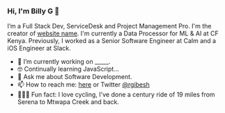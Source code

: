 
### Hi, I'm Billy G 👋

I’m a Full Stack Dev, ServiceDesk and Project Management Pro. I'm the creator of [website name](site.com). I'm currently a Data Processor for ML & AI at CF Kenya. Previously, I worked as a Senior Software Engineer at Calm and a iOS Engineer at Slack. 

- 📱  I’m currently working on _____.
- 🤓  Continually learning JavaScript... 
- 💬  Ask me about Software Development.
- 📫  How to reach me: [here](https://bit.ly/3H89O4s) or Twitter [@rgibesh](twitter.com/rgibesh)
- 🚴🏽‍♀️  Fun fact: I love cycling, I've done a century ride of 19 miles from Serena to Mtwapa Creek and back.



